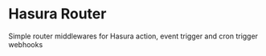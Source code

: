 # Hasura Router

Simple router middlewares for Hasura action, event trigger and cron trigger webhooks